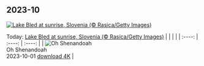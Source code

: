 ## 2023-10
[![Lake Bled at sunrise, Slovenia (© Rasica/Getty Images)](https://cn.bing.com/th?id=OHR.LakeBledSunrise_EN-US2708574517_UHD.jpg&w=1000)](https://cn.bing.com/th?id=OHR.LakeBledSunrise_EN-US2708574517_UHD.jpg&pid=hp&w=3840&h=2160&rs=1&c=4)

Today: [Lake Bled at sunrise, Slovenia (© Rasica/Getty Images)](https://cn.bing.com/th?id=OHR.LakeBledSunrise_EN-US2708574517_UHD.jpg&pid=hp&w=3840&h=2160&rs=1&c=4)
  |      |      |      |
| :----: | :----: | :----: |
| ![Oh Shenandoah](https://cn.bing.com/th?id=OHR.ShenandoahFoliage_EN-US9719781431_UHD.jpg&pid=hp&w=384&h=216&rs=1&c=4) <br/> Oh Shenandoah <br/> 2023-10-01  [download 4K](https://cn.bing.com/th?id=OHR.ShenandoahFoliage_EN-US9719781431_UHD.jpg&pid=hp&w=3840&h=2160&rs=1&c=4) |